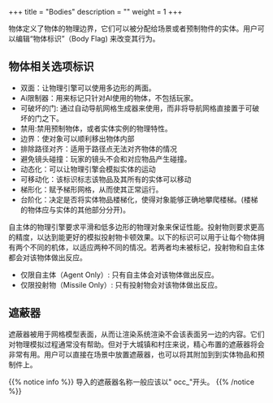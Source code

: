 +++
title = "Bodies"
description = ""
weight = 1
+++

物体定义了物体的物理边界，它们可以被分配给场景或者预制物件的实体。用户可以编辑“物体标识”（Body Flag) 来改变其行为。

## 物体相关选项标识

* 双面：让物理引擎可以使用多边形的两面。
* Ai限制器：用来标记只针对AI使用的物体，不包括玩家。
* 可破坏的门: 通过自动导航网格生成器来使用，而非将导航网格直接置于可破坏的门之下。
* 禁用:禁用预制物体，或者实体实例的物理特性。
* 边界：使对象可以顺利移出物体内部
* 排除路径对齐：适用于路径点无法对齐物体的情况
* 避免镜头碰撞：玩家的镜头不会和对应物品产生碰撞。
* 动态化：可以让物理引擎会模拟实体的运动
* 可移动化：该标识标志该物品及其所有的实体可以移动 
* 梯形化：赋予梯形网格，从而使其正常运行。
* 台阶化：决定是否将实体物品楼梯化，使得对象能够正确地攀爬楼梯。(楼梯的物体应与实体的其他部分分开)。

自主体的物理引擎要求平滑和低多边形的物理对象来保证性能。投射物则要求更高的精度，以达到能更好的模拟投射物卡顿效果。以下的标识可以用于让每个物体拥有两个不同的机体，以适应两种不同的情况。若两者均未被标记，投射物和自主体都会对该物体做出反应。
	
* 仅限自主体（Agent Only）: 只有自主体会对该物体做出反应。
* 仅限投射物（Missile Only）: 只有投射物会对该物体做出反应。


## 遮蔽器

遮蔽器被用于网格模型表面，从而让渲染系统渲染不会该表面另一边的内容。它们对物理模拟过程通常没有帮助。但对于大城镇和村庄来说，精心布置的遮蔽器将会非常有用。用户可以直接在场景中放置遮蔽器，也可以将其附加到到实体物品和预制件上。

{{% notice info %}}
导入的遮蔽器名称一般应该以" occ_"开头。
{{% /notice %}}